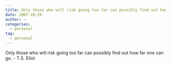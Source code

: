 ```yaml
---
title: Only those who will risk going too far can possibly find out how far one can go. - T.S. Eliot
date: 2007-10-28
author: ~
categories:
  - personal
tag:
  - personal
---
```




Only those who will risk going too far can possibly find out how far one can go. - T.S. Eliot


 






